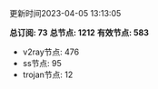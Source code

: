 更新时间2023-04-05 13:13:05

**总订阅: 73**
**总节点: 1212**
**有效节点: 583**
- v2ray节点: 476
- ss节点: 95
- trojan节点: 12
